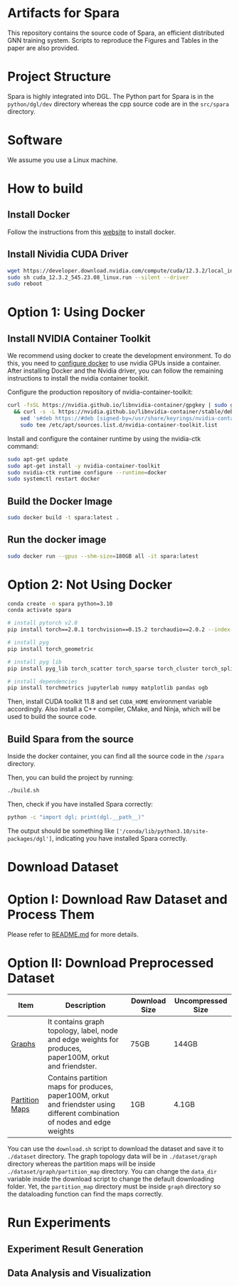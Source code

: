 # Artifacts for Spara

This repository contains the source code of Spara, an efficient distributed GNN training system. Scripts to reproduce the Figures and Tables in the paper are also provided.

# Project Structure
Spara is highly integrated into DGL. The Python part for Spara is in the `python/dgl/dev` directory whereas the cpp source code are in the `src/spara` directory.

# Software
We assume you use a Linux machine.

# How to build

## Install Docker
Follow the instructions from this [website](https://docs.docker.com/engine/install/ubuntu/) to install docker.

## Install Nividia CUDA Driver
```bash
wget https://developer.download.nvidia.com/compute/cuda/12.3.2/local_installers/cuda_12.3.2_545.23.08_linux.run
sudo sh cuda_12.3.2_545.23.08_linux.run --silent --driver
sudo reboot
```

# Option 1: Using Docker
## Install NVIDIA Container Toolkit
We recommend using docker to create the development environment. To do this, you need to [configure docker](https://docs.nvidia.com/datacenter/cloud-native/container-toolkit/latest/install-guide.html) to use nvidia GPUs inside a container. After installing Docker and the Nvidia driver, you can follow the remaining instructions to install the nvidia container toolkit.

Configure the production repository of nvidia-container-toolkit:
```bash
curl -fsSL https://nvidia.github.io/libnvidia-container/gpgkey | sudo gpg --dearmor -o /usr/share/keyrings/nvidia-container-toolkit-keyring.gpg \
  && curl -s -L https://nvidia.github.io/libnvidia-container/stable/deb/nvidia-container-toolkit.list | \
    sed 's#deb https://#deb [signed-by=/usr/share/keyrings/nvidia-container-toolkit-keyring.gpg] https://#g' | \
    sudo tee /etc/apt/sources.list.d/nvidia-container-toolkit.list
```

Install and configure the container runtime by using the nvidia-ctk command:
```bash
sudo apt-get update
sudo apt-get install -y nvidia-container-toolkit
sudo nvidia-ctk runtime configure --runtime=docker
sudo systemctl restart docker
```

## Build the Docker Image

```bash
sudo docker build -t spara:latest .
```

## Run the docker image

```bash
sudo docker run --gpus --shm-size=180GB all -it spara:latest
```

# Option 2: Not Using Docker 

```bash
conda create -n spara python=3.10
conda activate spara

# install pytorch v2.0
pip install torch==2.0.1 torchvision==0.15.2 torchaudio==2.0.2 --index-url https://download.pytorch.org/whl/cu118

# install pyg
pip install torch_geometric

# install pyg lib
pip install pyg_lib torch_scatter torch_sparse torch_cluster torch_spline_conv -f https://data.pyg.org/whl/torch-2.0.0+cu118.html

# install dependencies
pip install torchmetrics jupyterlab numpy matplotlib pandas ogb
```

Then, install CUDA toolkit 11.8 and set `CUDA_HOME` environment variable accordingly.
Also install a C++ compiler, CMake, and Ninja, which will be used to build the source code.

## Build Spara from the source

Inside the docker container, you can find all the source code in the `/spara` directory.

Then, you can build the project by running:
```bash
./build.sh
```

Then, check if you have installed Spara correctly:
```bash
python -c "import dgl; print(dgl.__path__)"
```
The output should be something like `['/conda/lib/python3.10/site-packages/dgl']`, indicating you have installed Spara correctly.

# Download Dataset
# Option I: Download Raw Dataset and Process Them
Please refer to [README.md](./experiment/prepare_dataset/README.md) for more details.

# Option II: Download Preprocessed Dataset
| Item | Description | Download Size | Uncompressed Size |  
| --- | --- | --- | --- | 
| [Graphs](https://spara-artifact.s3.us-east-2.amazonaws.com/dataset.tar.gz) | It contains graph topology, label, node and edge weights for produces, paper100M, orkut and friendster. | 75GB | 144GB | \
| [Partition Maps](https://spara-artifact.s3.us-east-2.amazonaws.com/partition_map.tar.gz) | Contains partition maps for produces, paper100M, orkut and friendster using different combination of nodes and edge weights | 1GB | 4.1GB |

You can use the `download.sh` script to download the dataset and save it to `./dataset` directory. The graph topology data will be in `./dataset/graph` directory whereas the partition maps will be inside `./dataset/graph/partition_map` directory.
You can change the `data_dir` variable inside the download script to change the default downloading folder. Yet, the `partition_map` directory must be inside `graph` directory so the dataloading function can find the maps correctly.

# Run Experiments
## Experiment Result Generation

## Data Analysis and Visualization


